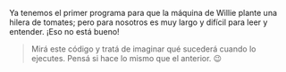Ya tenemos el primer programa para que la máquina de Willie plante una hilera de tomates; pero para nosotros es muy largo y difícil para leer y entender. ¡Eso no está bueno!

> Mirá este código y tratá de imaginar qué sucederá cuando lo ejecutes. Pensá si hace lo mismo que el anterior. :wink:
